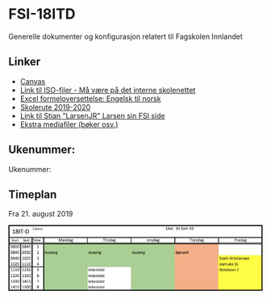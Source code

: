 # FSI-18ITD

Generelle dokumenter og konfigurasjon relatert til Fagskolen Innlandet

## Linker

- [Canvas](https://finn.instructure.com/)
- [Link til ISO-filer - Må være på det interne skolenettet](http://128.39.174.4/local/dreamspark)
- [Excel formeloversettelse: Engelsk til norsk](/Excel)
- [Skolerute 2019-2020](/assets/Skolerute_2019-2020.pdf)
- [Link til Stian "LarsenJR" Larsen sin FSI side](https://fsi.larsenjr.no/)
- [Ekstra mediafiler (bøker osv.)](https://media.chipset.no/dl/FSI/)

## Ukenummer:
Ukenummer: <strong id="weeknumber"></strong>

## Timeplan

Fra 21. august 2019

[![18IT-D Timeplan - Fra 21. august 2019](/assets/images/2019-09-23_JweJR0.png)](/assets/images/2019-09-23_JweJR0.png)

<script type="text/javascript">
	/**
	 * Cheers mate: https://gist.github.com/IamSilviu/5899269#gistcomment-2773524
	 */
	Date.prototype.getWeek = function() {
		const today = this;
		const firstDayOfYear = new Date(today.getFullYear(), 0, 1);
		const pastDaysOfYear = (today - firstDayOfYear) / 86400000;
		return Math.ceil((pastDaysOfYear + firstDayOfYear.getDay() + 1) / 7);
	};

	window.addEventListener('DOMContentLoaded', () => {
		const weekElement = document.getElementById('weeknumber');
		weekElement.textContent = (new Date()).getWeek();
	});
</script>